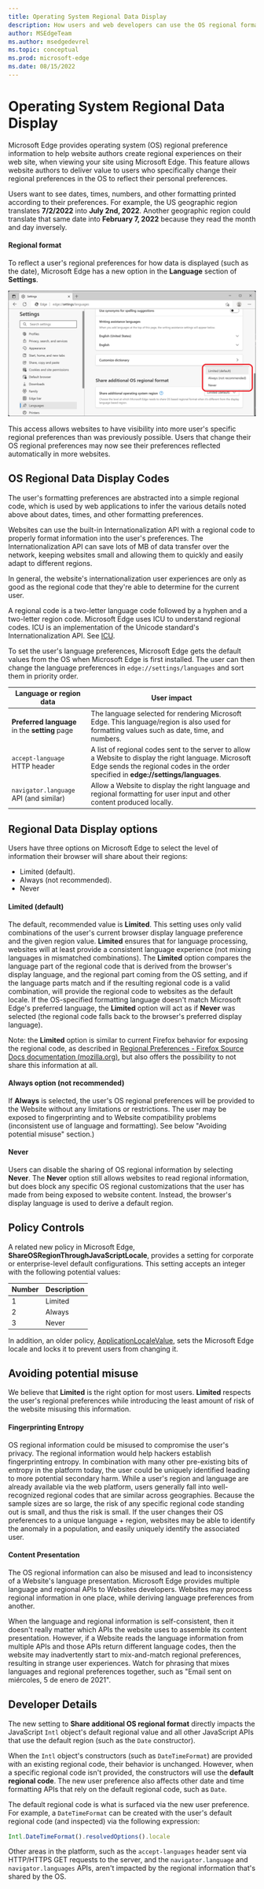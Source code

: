 ```yaml
---
title: Operating System Regional Data Display
description: How users and web developers can use the OS regional format in Microsoft Edge for improved site experiences
author: MSEdgeTeam
ms.author: msedgedevrel
ms.topic: conceptual
ms.prod: microsoft-edge
ms.date: 08/15/2022
--- 
```

# Operating System Regional Data Display

Microsoft Edge provides operating system (OS) regional preference information to help website authors create regional experiences on their web site, when viewing your site using Microsoft Edge. This feature allows website authors to deliver value to users who specifically change their regional preferences in the OS to reflect their personal preferences.

Users want to see dates, times, numbers, and other formatting printed according to their preferences. For example, the US geographic region translates **7/2/2022** into **July 2nd, 2022**.  Another geographic region could translate that same date into **February 7, 2022** because they read the month and day inversely. 

#### Regional format
To reflect a user's regional preferences for how data is displayed (such as the date), Microsoft Edge has a new option  in the **Language** section of **Settings**.

![The 'Share additional OS regional format' menu with the Limited (default) option selected](media/os-regional-setting-screenshot.png)

This access allows websites to have visibility into more user's specific regional preferences than was previously possible. Users that change their OS regional preferences may now see their preferences reflected automatically in more websites.

<!-- ====================================================================== -->
## OS Regional Data Display Codes

The user's formatting preferences are abstracted into a simple regional code, which is used by web applications to infer the various details noted above about dates, times, and other formatting preferences.

Websites can use the built-in Internationalization API with a regional code to properly format information into the user's preferences.  The Internationalization API can save lots of MB of data transfer over the network, keeping websites small and allowing them to quickly and easily adapt to different regions.

In general, the website's internationalization user experiences are only as good as the regional code that they're able to determine for the current user. 

A regional code is a two-letter language code followed by a hyphen and a two-letter region code.  Microsoft Edge uses ICU to understand regional codes. ICU is an implementation of the Unicode standard's Internationalization API.  See [ICU](https://icu.unicode.org/home).

To set the user's language preferences, Microsoft Edge gets the default values from the OS when Microsoft Edge is first installed. The user can then change the language preferences in `edge://settings/languages` and sort them in priority order.

| Language or region data | User impact |
|--------|-------------------------|
| **Preferred language** in the **setting** page | The language selected for rendering Microsoft Edge. This language/region is also used for formatting values such as date, time, and numbers. |
|  `accept-language` HTTP header | A list of regional codes sent to the server to allow a Website to display the right language. Microsoft Edge sends the regional codes in the order specified in **edge://settings/languages**. |
| `navigator.language` API (and similar) | Allow a Website to display the right language and regional formatting for user input and other content produced locally. |

## Regional Data Display options
Users have three options on Microsoft Edge to select the level of information their browser will share about their regions:

* Limited (default).
* Always (not recommended).
* Never 

#### Limited  (default)
The default, recommended value is **Limited**. This setting uses only valid combinations of the user's current browser display language preference and the given region value. **Limited** ensures that for language processing, websites will at least provide a consistent language experience (not mixing languages in mismatched combinations). The **Limited** option compares the language part of the regional code that is derived from the browser's display language, and the regional part coming from the OS setting, and if the language parts match and if the resulting regional code is a valid combination, will provide the regional code to websites as the default locale. If the OS-specified formatting language doesn't match Microsoft Edge's preferred language, the **Limited** option will act as if **Never** was selected (the regional code falls back to the browser's preferred display language). 

Note: the **Limited** option is similar to current Firefox behavior for exposing the regional code, as described in [Regional Preferences - Firefox Source Docs documentation (mozilla.org)](https://firefox-source-docs.mozilla.org/intl/locale.html#regional-preferences), but also offers the possibility to not share this information at all. 

#### Always option (not recommended)

If **Always** is selected, the user's OS regional preferences will be provided to the Website without any limitations or restrictions. The user may be exposed to fingerprinting and to Website compatibility problems (inconsistent use of language and formatting). See below "Avoiding potential misuse" section.)

#### Never
Users can disable the sharing of OS regional information by selecting **Never**. The **Never** option still allows websites to read regional information, but does block any specific OS regional customizations that the user has made from being exposed to website content. Instead, the browser's display language is used to derive a default region.


<!-- ====================================================================== -->
## Policy Controls 
A related new policy in Microsoft Edge, **ShareOSRegionThroughJavaScriptLocale**, provides a setting for corporate or enterprise-level default configurations.  This setting accepts an integer with the following potential values: 

|Number| Description |
|--------|-------------------------|
| 1 | Limited | 
| 2 | Always | 
| 3 | Never | 

In addition, an older policy, [ApplicationLocaleValue](/DeployEdge/microsoft-edge-policies#applicationlocalevalue), sets the Microsoft Edge locale and locks it to prevent users from changing it. 

## Avoiding potential misuse  
We believe that **Limited** is the right option for most users. **Limited** respects the user's regional preferences while introducing the least amount of risk of the website misusing this information.

#### Fingerprinting Entropy
OS regional information could be misused to compromise the user's privacy.  The regional information would help hackers establish fingerprinting entropy. In combination with many other pre-existing bits of entropy in the platform today, the user could be uniquely identified leading to more potential secondary harm. While a user's region and language are already available via the web platform, users generally fall into well-recognized regional codes that are similar across geographies.  Because the sample sizes are so large, the risk of any specific regional code standing out is small, and thus the risk is small. If the user changes their OS preferences to a unique language + region, websites may be able to identify the anomaly in a population, and easily uniquely identify the associated user. 

#### Content Presentation
The OS regional information can also be misused and lead to inconsistency of a Website's language presentation. Microsoft Edge provides multiple language and regional APIs to Websites developers.  Websites may process regional information in one place, while deriving language preferences from another.

When the language and regional information is self-consistent, then it doesn't really matter which APIs the website uses to assemble its content presentation. However, if a Website reads the language information from multiple APIs and those APIs return different language codes, then the website may inadvertently start to mix-and-match regional preferences, resulting in strange user experiences. Watch for phrasing that mixes languages and regional preferences together, such as "Email sent on miércoles, 5 de enero de 2021".

<!-- ====================================================================== -->
## Developer Details 
The new setting to **Share additional OS regional format** directly impacts the JavaScript `Intl` object's default regional value and all other JavaScript APIs that use the default region (such as the `Date` constructor). 

When the `Intl` object's constructors (such as `DateTimeFormat`) are provided with an existing regional code, their behavior is unchanged. However, when a specific regional code isn't provided, the constructors will use the **default regional code**. The new user preference also affects other date and time formatting APIs that rely on the default regional code, such as `Date`.

The default regional code is what is surfaced via the new user preference. For example, a `DateTimeFormat` can be created with the user's default regional code (and inspected) via the following expression:

```js
Intl.DateTimeFormat().resolvedOptions().locale 
```

Other areas in the platform, such as the `accept-languages` header sent via HTTP/HTTPS GET requests to the server, and the `navigator.language` and `navigator.languages` APIs, aren't impacted by the regional information that's shared by the OS.
